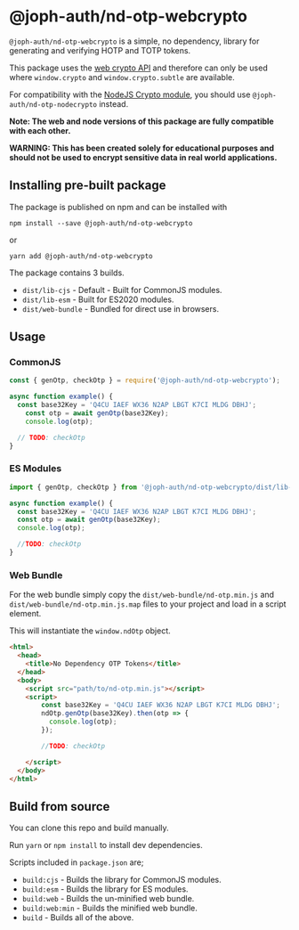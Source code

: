# @joph-auth/nd-otp-webcrypto

`@joph-auth/nd-otp-webcrypto` is a simple, no dependency, library for generating and verifying HOTP and TOTP tokens.

This package uses the [web crypto API](https://developer.mozilla.org/en-US/docs/Web/API/Web_Crypto_API) 
and therefore can only be used where `window.crypto` and `window.crypto.subtle` are available.

For compatibility with the [NodeJS Crypto module](https://nodejs.org/api/crypto.html), 
you should use `@joph-auth/nd-otp-nodecrypto` instead.

**Note: The web and node versions of this package are fully compatible with each other.**

**WARNING: This has been created solely for educational purposes and 
should not be used to encrypt sensitive data in real world applications.**

## Installing pre-built package

The package is published on npm and can be installed with

`npm install --save @joph-auth/nd-otp-webcrypto`

or

`yarn add @joph-auth/nd-otp-webcrypto`

The package contains 3 builds.
- `dist/lib-cjs` - Default - Built for CommonJS modules.
- `dist/lib-esm` - Built for ES2020 modules.
- `dist/web-bundle` - Bundled for direct use in browsers.

## Usage

### CommonJS
```javascript
const { genOtp, checkOtp } = require('@joph-auth/nd-otp-webcrypto');

async function example() {
  const base32Key = 'Q4CU IAEF WX36 N2AP LBGT K7CI MLDG DBHJ';
    const otp = await genOtp(base32Key);
    console.log(otp);

  // TODO: checkOtp
}
```

### ES Modules
```javascript
import { genOtp, checkOtp } from '@joph-auth/nd-otp-webcrypto/dist/lib-esm';

async function example() {
  const base32Key = 'Q4CU IAEF WX36 N2AP LBGT K7CI MLDG DBHJ';
  const otp = await genOtp(base32Key);
  console.log(otp);

  //TODO: checkOtp
}
```

### Web Bundle
For the web bundle simply copy the `dist/web-bundle/nd-otp.min.js` and `dist/web-bundle/nd-otp.min.js.map` files to your project and load in a script element.

This will instantiate the `window.ndOtp` object.
```html
<html>
  <head>
    <title>No Dependency OTP Tokens</title>
  </head>
  <body>
    <script src="path/to/nd-otp.min.js"></script>
    <script>
        const base32Key = 'Q4CU IAEF WX36 N2AP LBGT K7CI MLDG DBHJ';
        ndOtp.genOtp(base32Key).then(otp => {
          console.log(otp);
        });

        //TODO: checkOtp

    </script>
  </body>
</html>
```

## Build from source
You can clone this repo and build manually.

Run `yarn` or `npm install` to install dev dependencies.

Scripts included in `package.json` are;
- `build:cjs` - Builds the library for CommonJS modules.
- `build:esm` - Builds the library for ES modules.
- `build:web` - Builds the un-minified web bundle.
- `build:web:min` - Builds the minified web bundle.
- `build` - Builds all of the above.
